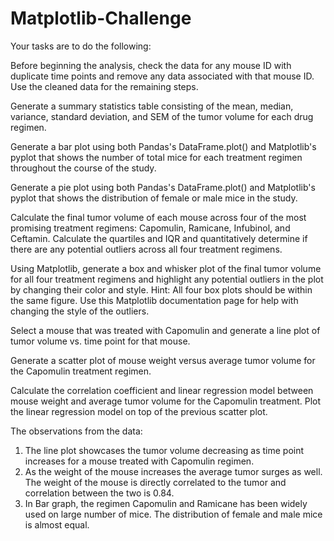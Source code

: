 # Matplotlib-Challenge

Your tasks are to do the following:


Before beginning the analysis, check the data for any mouse ID with duplicate time points and remove any data associated with that mouse ID.
Use the cleaned data for the remaining steps.

Generate a summary statistics table consisting of the mean, median, variance, standard deviation, and SEM of the tumor volume for each drug regimen.


Generate a bar plot using both Pandas's DataFrame.plot() and Matplotlib's pyplot that shows  the number of total mice for each treatment regimen throughout the course of the study.

Generate a pie plot using both Pandas's DataFrame.plot() and Matplotlib's pyplot that shows the distribution of female or male mice in the study.

Calculate the final tumor volume of each mouse across four of the most promising treatment regimens: Capomulin, Ramicane, Infubinol, and Ceftamin. Calculate the quartiles and IQR and quantitatively determine if there are any potential outliers across all four treatment regimens.


Using Matplotlib, generate a box and whisker plot of the final tumor volume for all four treatment regimens and highlight any potential outliers in the plot by changing their color and style.
Hint: All four box plots should be within the same figure. Use this Matplotlib documentation page for help with changing the style of the outliers.

Select a mouse that was treated with Capomulin and generate a line plot of tumor volume vs. time point for that mouse.

Generate a scatter plot of mouse weight versus average tumor volume for the Capomulin treatment regimen.

Calculate the correlation coefficient and linear regression model between mouse weight and average tumor volume for the Capomulin treatment. Plot the linear regression model on top of the previous scatter plot.


The observations from the data:

1. The line plot showcases the tumor volume decreasing as time point increases for a mouse treated with Capomulin regimen. 
2. As the weight of the mouse increases  the average tumor surges as well. The weight of the mouse is directly correlated to the tumor and correlation between the two is 0.84.
3. In Bar graph, the regimen Capomulin and Ramicane has been widely used on large number of mice. The distribution of female and male mice is almost equal. 


